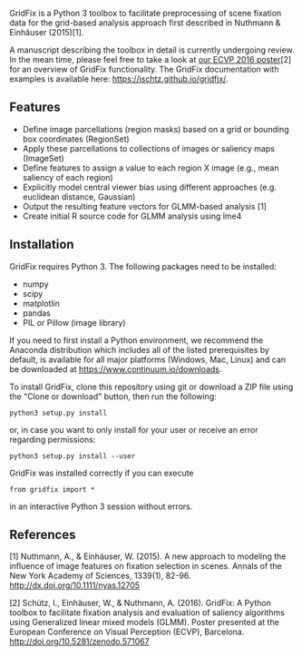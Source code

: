 GridFix is a Python 3 toolbox to facilitate preprocessing of scene fixation data for the grid-based analysis approach first described in Nuthmann & Einhäuser (2015)[1]. 

A manuscript describing the toolbox in detail is currently undergoing review. In the mean time, please feel free to take a look at [our ECVP 2016 poster](http://doi.org/10.5281/zenodo.571067)[2] for an overview of GridFix functionality. The GridFix documentation with examples is available here: https://ischtz.github.io/gridfix/.

## Features
- Define image parcellations (region masks) based on a grid or bounding box coordinates (RegionSet)
- Apply these parcellations to collections of images or saliency maps (ImageSet)
- Define features to assign a value to each region X image (e.g., mean saliency of each region)
- Explicitly model central viewer bias using different approaches (e.g. euclidean distance, Gaussian)
- Output the resulting feature vectors for GLMM-based analysis [1]
- Create initial R source code for GLMM analysis using lme4


## Installation

GridFix requires Python 3. The following packages need to be installed: 
- numpy
- scipy
- matplotlin
- pandas
- PIL or Pillow (image library)

If you need to first install a Python environment, we recommend the Anaconda distribution which includes all of the listed prerequisites by default, is available for all major platforms (Windows, Mac, Linux) and can be downloaded at https://www.continuum.io/downloads. 

To install GridFix, clone this repository using git or download a ZIP file using the "Clone or download" button, then run the following:

```
python3 setup.py install
```
or, in case you want to only install for your user or receive an error regarding permissions:

```
python3 setup.py install --user
```

GridFix was installed correctly if you can execute 

```
from gridfix import *
```

in an interactive Python 3 session without errors. 


## References
[1] Nuthmann, A., & Einhäuser, W. (2015). A new approach to modeling the influence of image features on fixation selection in scenes. Annals of the New York Academy of Sciences, 1339(1), 82-96. http://dx.doi.org/10.1111/nyas.12705

[2] Schütz, I., Einhäuser, W., & Nuthmann, A. (2016). GridFix: A Python toolbox to facilitate fixation analysis and evaluation of saliency algorithms using Generalized linear mixed models (GLMM). Poster presented at the European Conference on Visual Perception (ECVP), Barcelona. http://doi.org/10.5281/zenodo.571067
